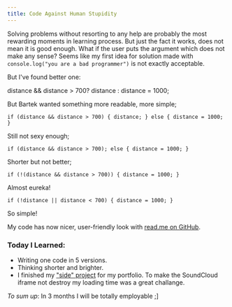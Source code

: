 ```yaml
--- 
title: Code Against Human Stupidity
---
```


Solving problems without resorting to any help are probably the most rewarding moments in learning process. But just the fact it works, does not mean it is good enough. 
What if the user puts the argument which does not make any sense? Seems like my first idea for solution made with `console.log("you are a bad programmer")` is not exactly acceptable.

But I've found better one: 

distance && distance > 700? distance : distance = 1000;

But Bartek wanted something more readable, more simple;

`if (distance && distance > 700) {
       distance;
    }
    else {
        distance = 1000;
    }`

Still not sexy enough;

`if (distance && distance > 700);
    else {
       distance = 1000;
    }`

Shorter but not better;

`if (!(distance && distance > 700)) {
       distance = 1000;
    }`

Almost eureka!

`if (!distance || distance < 700) {
       distance = 1000;
    }`

So simple!

My code has now nicer, user-friendly look with [read.me on GitHub](https://github.com/lipenco/impress.js-myscript).

### Today I Learned:
* Writing one code in 5 versions.
* Thinking shorter and brighter.
* I finished my ["side" project](http://lipen.co/til-informal-tech-education/) for my portfolio. To make the SoundCloud iframe not destroy my loading time was a great challange.

_To sum up_:
In 3 months I will be totally employable ;]



